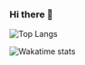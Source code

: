 ### Hi there 👋

![Top Langs](https://github-readme-stats.vercel.app/api/top-langs/?username=xindixu&layout=compact&langs_count=15&hide=html,css,scilab&exclude_repo=xindixu.space-v1)

![Wakatime stats](https://github-readme-stats.vercel.app/api/wakatime?username=97f9ab5a-f461-4518-9875-87cc25885a8c&layout=compact)
